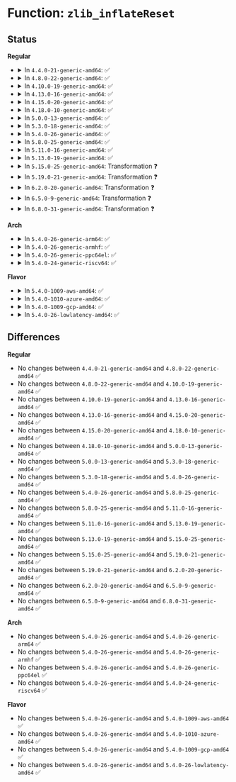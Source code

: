 # Function: <code>zlib_inflateReset</code>

## Status
<b>Regular</b>
<ul>
<li>
<details>
<summary>In <code>4.4.0-21-generic-amd64</code>: ✅</summary>

```c
int zlib_inflateReset(z_streamp strm)
```

```json
{
  "name": "zlib_inflateReset",
  "collision_type": "Unique Global",
  "inline_type": "No",
  "funcs": [
    {
      "addr": 18446744071583071632,
      "name": "zlib_inflateReset",
      "external": true,
      "loc": "lib/zlib_inflate/inflate.c:23",
      "file": "lib/zlib_inflate/inflate.c",
      "inline": "seen, unknown",
      "caller_inline": [],
      "caller_func": [
        "lib/zlib_inflate/inflate.c:zlib_inflateInit2"
      ]
    }
  ],
  "symbols": [
    {
      "addr": 18446744071583071632,
      "name": "zlib_inflateReset",
      "section": ".text",
      "bind": "STB_GLOBAL",
      "size": 168
    }
  ]
}
```
</details>
</li>
<li>
<details>
<summary>In <code>4.8.0-22-generic-amd64</code>: ✅</summary>

```c
int zlib_inflateReset(z_streamp strm)
```

```json
{
  "name": "zlib_inflateReset",
  "collision_type": "Unique Global",
  "inline_type": "No",
  "funcs": [
    {
      "addr": 18446744071583366176,
      "name": "zlib_inflateReset",
      "external": true,
      "loc": "lib/zlib_inflate/inflate.c:23",
      "file": "lib/zlib_inflate/inflate.c",
      "inline": "seen, unknown",
      "caller_inline": [],
      "caller_func": [
        "lib/zlib_inflate/inflate.c:zlib_inflateInit2"
      ]
    }
  ],
  "symbols": [
    {
      "addr": 18446744071583366176,
      "name": "zlib_inflateReset",
      "section": ".text",
      "bind": "STB_GLOBAL",
      "size": 168
    }
  ]
}
```
</details>
</li>
<li>
<details>
<summary>In <code>4.10.0-19-generic-amd64</code>: ✅</summary>

```c
int zlib_inflateReset(z_streamp strm)
```

```json
{
  "name": "zlib_inflateReset",
  "collision_type": "Unique Global",
  "inline_type": "No",
  "funcs": [
    {
      "addr": 18446744071583491552,
      "name": "zlib_inflateReset",
      "external": true,
      "loc": "lib/zlib_inflate/inflate.c:23",
      "file": "lib/zlib_inflate/inflate.c",
      "inline": "seen, unknown",
      "caller_inline": [],
      "caller_func": [
        "lib/zlib_inflate/inflate.c:zlib_inflateInit2"
      ]
    }
  ],
  "symbols": [
    {
      "addr": 18446744071583491552,
      "name": "zlib_inflateReset",
      "section": ".text",
      "bind": "STB_GLOBAL",
      "size": 168
    }
  ]
}
```
</details>
</li>
<li>
<details>
<summary>In <code>4.13.0-16-generic-amd64</code>: ✅</summary>

```c
int zlib_inflateReset(z_streamp strm)
```

```json
{
  "name": "zlib_inflateReset",
  "collision_type": "Unique Global",
  "inline_type": "No",
  "funcs": [
    {
      "addr": 18446744071583513568,
      "name": "zlib_inflateReset",
      "external": true,
      "loc": "lib/zlib_inflate/inflate.c:23",
      "file": "lib/zlib_inflate/inflate.c",
      "inline": "seen, unknown",
      "caller_inline": [],
      "caller_func": [
        "lib/zlib_inflate/inflate.c:zlib_inflateInit2"
      ]
    }
  ],
  "symbols": [
    {
      "addr": 18446744071583513568,
      "name": "zlib_inflateReset",
      "section": ".text",
      "bind": "STB_GLOBAL",
      "size": 162
    }
  ]
}
```
</details>
</li>
<li>
<details>
<summary>In <code>4.15.0-20-generic-amd64</code>: ✅</summary>

```c
int zlib_inflateReset(z_streamp strm)
```

```json
{
  "name": "zlib_inflateReset",
  "collision_type": "Unique Global",
  "inline_type": "No",
  "funcs": [
    {
      "addr": 18446744071583698800,
      "name": "zlib_inflateReset",
      "external": true,
      "loc": "lib/zlib_inflate/inflate.c:23",
      "file": "lib/zlib_inflate/inflate.c",
      "inline": "seen, unknown",
      "caller_inline": [],
      "caller_func": [
        "lib/zlib_inflate/inflate.c:zlib_inflateInit2"
      ]
    }
  ],
  "symbols": [
    {
      "addr": 18446744071583698800,
      "name": "zlib_inflateReset",
      "section": ".text",
      "bind": "STB_GLOBAL",
      "size": 162
    }
  ]
}
```
</details>
</li>
<li>
<details>
<summary>In <code>4.18.0-10-generic-amd64</code>: ✅</summary>

```c
int zlib_inflateReset(z_streamp strm)
```

```json
{
  "name": "zlib_inflateReset",
  "collision_type": "Unique Global",
  "inline_type": "No",
  "funcs": [
    {
      "addr": 18446744071583916544,
      "name": "zlib_inflateReset",
      "external": true,
      "loc": "lib/zlib_inflate/inflate.c:23",
      "file": "lib/zlib_inflate/inflate.c",
      "inline": "seen, unknown",
      "caller_inline": [],
      "caller_func": [
        "crypto/deflate.c:__deflate_decompress",
        "lib/zlib_inflate/inflate.c:zlib_inflateInit2"
      ]
    }
  ],
  "symbols": [
    {
      "addr": 18446744071583916544,
      "name": "zlib_inflateReset",
      "section": ".text",
      "bind": "STB_GLOBAL",
      "size": 146
    }
  ]
}
```
</details>
</li>
<li>
<details>
<summary>In <code>5.0.0-13-generic-amd64</code>: ✅</summary>

```c
int zlib_inflateReset(z_streamp strm)
```

```json
{
  "name": "zlib_inflateReset",
  "collision_type": "Unique Global",
  "inline_type": "No",
  "funcs": [
    {
      "addr": 18446744071584001136,
      "name": "zlib_inflateReset",
      "external": true,
      "loc": "lib/zlib_inflate/inflate.c:23",
      "file": "lib/zlib_inflate/inflate.c",
      "inline": "seen, unknown",
      "caller_inline": [],
      "caller_func": [
        "crypto/deflate.c:__deflate_decompress",
        "lib/zlib_inflate/inflate.c:zlib_inflateInit2"
      ]
    }
  ],
  "symbols": [
    {
      "addr": 18446744071584001136,
      "name": "zlib_inflateReset",
      "section": ".text",
      "bind": "STB_GLOBAL",
      "size": 146
    }
  ]
}
```
</details>
</li>
<li>
<details>
<summary>In <code>5.3.0-18-generic-amd64</code>: ✅</summary>

```c
int zlib_inflateReset(z_streamp strm)
```

```json
{
  "name": "zlib_inflateReset",
  "collision_type": "Unique Global",
  "inline_type": "No",
  "funcs": [
    {
      "addr": 18446744071584184784,
      "name": "zlib_inflateReset",
      "external": true,
      "loc": "lib/zlib_inflate/inflate.c:23",
      "file": "lib/zlib_inflate/inflate.c",
      "inline": "seen, unknown",
      "caller_inline": [],
      "caller_func": [
        "crypto/deflate.c:__deflate_decompress",
        "lib/zlib_inflate/inflate.c:zlib_inflateInit2"
      ]
    }
  ],
  "symbols": [
    {
      "addr": 18446744071584184784,
      "name": "zlib_inflateReset",
      "section": ".text",
      "bind": "STB_GLOBAL",
      "size": 146
    }
  ]
}
```
</details>
</li>
<li>
<details>
<summary>In <code>5.4.0-26-generic-amd64</code>: ✅</summary>

```c
int zlib_inflateReset(z_streamp strm)
```

```json
{
  "name": "zlib_inflateReset",
  "collision_type": "Unique Global",
  "inline_type": "No",
  "funcs": [
    {
      "addr": 18446744071584318480,
      "name": "zlib_inflateReset",
      "external": true,
      "loc": "lib/zlib_inflate/inflate.c:33",
      "file": "lib/zlib_inflate/inflate.c",
      "inline": "seen, unknown",
      "caller_inline": [],
      "caller_func": [
        "crypto/deflate.c:__deflate_decompress",
        "lib/zlib_inflate/inflate.c:zlib_inflateInit2"
      ]
    }
  ],
  "symbols": [
    {
      "addr": 18446744071584318480,
      "name": "zlib_inflateReset",
      "section": ".text",
      "bind": "STB_GLOBAL",
      "size": 146
    }
  ]
}
```
</details>
</li>
<li>
<details>
<summary>In <code>5.8.0-25-generic-amd64</code>: ✅</summary>

```c
int zlib_inflateReset(z_streamp strm)
```

```json
{
  "name": "zlib_inflateReset",
  "collision_type": "Unique Global",
  "inline_type": "No",
  "funcs": [
    {
      "addr": 18446744071584729392,
      "name": "zlib_inflateReset",
      "external": true,
      "loc": "lib/zlib_inflate/inflate.c:33",
      "file": "lib/zlib_inflate/inflate.c",
      "inline": "seen, unknown",
      "caller_inline": [],
      "caller_func": [
        "crypto/deflate.c:deflate_sdecompress",
        "crypto/deflate.c:deflate_decompress",
        "lib/zlib_inflate/inflate.c:zlib_inflateInit2"
      ]
    }
  ],
  "symbols": [
    {
      "addr": 18446744071584729392,
      "name": "zlib_inflateReset",
      "section": ".text",
      "bind": "STB_GLOBAL",
      "size": 146
    }
  ]
}
```
</details>
</li>
<li>
<details>
<summary>In <code>5.11.0-16-generic-amd64</code>: ✅</summary>

```c
int zlib_inflateReset(z_streamp strm)
```

```json
{
  "name": "zlib_inflateReset",
  "collision_type": "Unique Global",
  "inline_type": "No",
  "funcs": [
    {
      "addr": 18446744071584842640,
      "name": "zlib_inflateReset",
      "external": true,
      "loc": "lib/zlib_inflate/inflate.c:33",
      "file": "lib/zlib_inflate/inflate.c",
      "inline": "seen, unknown",
      "caller_inline": [],
      "caller_func": [
        "crypto/deflate.c:deflate_sdecompress",
        "crypto/deflate.c:deflate_decompress",
        "lib/zlib_inflate/inflate.c:zlib_inflateInit2"
      ]
    }
  ],
  "symbols": [
    {
      "addr": 18446744071584842640,
      "name": "zlib_inflateReset",
      "section": ".text",
      "bind": "STB_GLOBAL",
      "size": 157
    }
  ]
}
```
</details>
</li>
<li>
<details>
<summary>In <code>5.13.0-19-generic-amd64</code>: ✅</summary>

```c
int zlib_inflateReset(z_streamp strm)
```

```json
{
  "name": "zlib_inflateReset",
  "collision_type": "Unique Global",
  "inline_type": "No",
  "funcs": [
    {
      "addr": 18446744071584887296,
      "name": "zlib_inflateReset",
      "external": true,
      "loc": "lib/zlib_inflate/inflate.c:33",
      "file": "lib/zlib_inflate/inflate.c",
      "inline": "seen, unknown",
      "caller_inline": [],
      "caller_func": [
        "crypto/deflate.c:deflate_sdecompress",
        "crypto/deflate.c:deflate_decompress",
        "lib/zlib_inflate/inflate.c:zlib_inflateInit2"
      ]
    }
  ],
  "symbols": [
    {
      "addr": 18446744071584887296,
      "name": "zlib_inflateReset",
      "section": ".text",
      "bind": "STB_GLOBAL",
      "size": 157
    }
  ]
}
```
</details>
</li>
<li>
<details>
<summary>In <code>5.15.0-25-generic-amd64</code>: Transformation ❓</summary>

```c
int zlib_inflateReset(z_streamp strm)
```

```json
{
  "name": "zlib_inflateReset",
  "collision_type": "Unique Global",
  "inline_type": "No",
  "funcs": [
    {
      "addr": 0,
      "name": "zlib_inflateReset",
      "external": true,
      "loc": "lib/zlib_inflate/inflate.c:33",
      "file": "lib/zlib_inflate/inflate.c",
      "inline": "seen, unknown",
      "caller_inline": [],
      "caller_func": [
        "crypto/deflate.c:deflate_sdecompress",
        "crypto/deflate.c:deflate_decompress",
        "lib/zlib_inflate/inflate.c:zlib_inflateInit2"
      ]
    }
  ],
  "symbols": [
    {
      "addr": 18446744071592327508,
      "name": "zlib_inflateReset.cold",
      "section": ".text",
      "bind": "STB_LOCAL",
      "size": 30
    },
    {
      "addr": 18446744071585313152,
      "name": "zlib_inflateReset",
      "section": ".text",
      "bind": "STB_GLOBAL",
      "size": 185
    }
  ]
}
```
</details>
</li>
<li>
<details>
<summary>In <code>5.19.0-21-generic-amd64</code>: Transformation ❓</summary>

```c
int zlib_inflateReset(z_streamp strm)
```

```json
{
  "name": "zlib_inflateReset",
  "collision_type": "Unique Global",
  "inline_type": "No",
  "funcs": [
    {
      "addr": 0,
      "name": "zlib_inflateReset",
      "external": true,
      "loc": "lib/zlib_inflate/inflate.c:33",
      "file": "lib/zlib_inflate/inflate.c",
      "inline": "seen, unknown",
      "caller_inline": [],
      "caller_func": [
        "crypto/deflate.c:deflate_sdecompress",
        "crypto/deflate.c:deflate_decompress",
        "lib/zlib_inflate/inflate.c:zlib_inflateInit2"
      ]
    }
  ],
  "symbols": [
    {
      "addr": 18446744071594131826,
      "name": "zlib_inflateReset.cold",
      "section": ".text",
      "bind": "STB_LOCAL",
      "size": 30
    },
    {
      "addr": 18446744071586170656,
      "name": "zlib_inflateReset",
      "section": ".text",
      "bind": "STB_GLOBAL",
      "size": 209
    }
  ]
}
```
</details>
</li>
<li>
<details>
<summary>In <code>6.2.0-20-generic-amd64</code>: Transformation ❓</summary>

```c
int zlib_inflateReset(z_streamp strm)
```

```json
{
  "name": "zlib_inflateReset",
  "collision_type": "Unique Global",
  "inline_type": "No",
  "funcs": [
    {
      "addr": 0,
      "name": "zlib_inflateReset",
      "external": true,
      "loc": "lib/zlib_inflate/inflate.c:33",
      "file": "lib/zlib_inflate/inflate.c",
      "inline": "seen, unknown",
      "caller_inline": [],
      "caller_func": [
        "crypto/deflate.c:deflate_sdecompress",
        "crypto/deflate.c:deflate_decompress",
        "lib/zlib_inflate/inflate.c:zlib_inflateInit2"
      ]
    }
  ],
  "symbols": [
    {
      "addr": 18446744071596118513,
      "name": "zlib_inflateReset.cold",
      "section": ".text",
      "bind": "STB_LOCAL",
      "size": 30
    },
    {
      "addr": 18446744071587165296,
      "name": "zlib_inflateReset",
      "section": ".text",
      "bind": "STB_GLOBAL",
      "size": 209
    }
  ]
}
```
</details>
</li>
<li>
<details>
<summary>In <code>6.5.0-9-generic-amd64</code>: Transformation ❓</summary>

```c
int zlib_inflateReset(z_streamp strm)
```

```json
{
  "name": "zlib_inflateReset",
  "collision_type": "Unique Global",
  "inline_type": "No",
  "funcs": [
    {
      "addr": 0,
      "name": "zlib_inflateReset",
      "external": true,
      "loc": "lib/zlib_inflate/inflate.c:33",
      "file": "lib/zlib_inflate/inflate.c",
      "inline": "seen, unknown",
      "caller_inline": [],
      "caller_func": [
        "crypto/deflate.c:deflate_sdecompress",
        "crypto/deflate.c:deflate_decompress",
        "lib/zlib_inflate/inflate.c:zlib_inflateInit2"
      ]
    }
  ],
  "symbols": [
    {
      "addr": 18446744071596644629,
      "name": "zlib_inflateReset.cold",
      "section": ".text",
      "bind": "STB_LOCAL",
      "size": 30
    },
    {
      "addr": 18446744071587428320,
      "name": "zlib_inflateReset",
      "section": ".text",
      "bind": "STB_GLOBAL",
      "size": 209
    }
  ]
}
```
</details>
</li>
<li>
<details>
<summary>In <code>6.8.0-31-generic-amd64</code>: Transformation ❓</summary>

```c
int zlib_inflateReset(z_streamp strm)
```

```json
{
  "name": "zlib_inflateReset",
  "collision_type": "Unique Global",
  "inline_type": "No",
  "funcs": [
    {
      "addr": 0,
      "name": "zlib_inflateReset",
      "external": true,
      "loc": "lib/zlib_inflate/inflate.c:33",
      "file": "lib/zlib_inflate/inflate.c",
      "inline": "seen, unknown",
      "caller_inline": [],
      "caller_func": [
        "fs/pstore/platform.c:decompress_record",
        "crypto/deflate.c:deflate_sdecompress",
        "crypto/deflate.c:deflate_decompress",
        "lib/zlib_inflate/inflate.c:zlib_inflateInit2"
      ]
    }
  ],
  "symbols": [
    {
      "addr": 18446744071597554306,
      "name": "zlib_inflateReset.cold",
      "section": ".text",
      "bind": "STB_LOCAL",
      "size": 30
    },
    {
      "addr": 18446744071587763056,
      "name": "zlib_inflateReset",
      "section": ".text",
      "bind": "STB_GLOBAL",
      "size": 209
    }
  ]
}
```
</details>
</li>
</ul>
<b>Arch</b>
<ul>
<li>
<details>
<summary>In <code>5.4.0-26-generic-arm64</code>: ✅</summary>

```c
int zlib_inflateReset(z_streamp strm)
```

```json
{
  "name": "zlib_inflateReset",
  "collision_type": "Unique Global",
  "inline_type": "No",
  "funcs": [
    {
      "addr": 18446603336496206216,
      "name": "zlib_inflateReset",
      "external": true,
      "loc": "lib/zlib_inflate/inflate.c:33",
      "file": "lib/zlib_inflate/inflate.c",
      "inline": "seen, unknown",
      "caller_inline": [],
      "caller_func": [
        "crypto/deflate.c:__deflate_decompress",
        "lib/zlib_inflate/inflate.c:zlib_inflateInit2"
      ]
    }
  ],
  "symbols": [
    {
      "addr": 18446603336496206216,
      "name": "zlib_inflateReset",
      "section": ".text",
      "bind": "STB_GLOBAL",
      "size": 104
    }
  ]
}
```
</details>
</li>
<li>
<details>
<summary>In <code>5.4.0-26-generic-armhf</code>: ✅</summary>

```c
int zlib_inflateReset(z_streamp strm)
```

```json
{
  "name": "zlib_inflateReset",
  "collision_type": "Unique Global",
  "inline_type": "No",
  "funcs": [
    {
      "addr": 3229530348,
      "name": "zlib_inflateReset",
      "external": true,
      "loc": "lib/zlib_inflate/inflate.c:33",
      "file": "lib/zlib_inflate/inflate.c",
      "inline": "seen, unknown",
      "caller_inline": [],
      "caller_func": [
        "crypto/deflate.c:__deflate_decompress",
        "lib/zlib_inflate/inflate.c:zlib_inflateInit2"
      ]
    }
  ],
  "symbols": [
    {
      "addr": 3229530348,
      "name": "zlib_inflateReset",
      "section": ".text",
      "bind": "STB_GLOBAL",
      "size": 144
    }
  ]
}
```
</details>
</li>
<li>
<details>
<summary>In <code>5.4.0-26-generic-ppc64el</code>: ✅</summary>

```c
int zlib_inflateReset(z_streamp strm)
```

```json
{
  "name": "zlib_inflateReset",
  "collision_type": "Unique Global",
  "inline_type": "No",
  "funcs": [
    {
      "addr": 13835058055290491520,
      "name": "zlib_inflateReset",
      "external": true,
      "loc": "lib/zlib_inflate/inflate.c:33",
      "file": "lib/zlib_inflate/inflate.c",
      "inline": "seen, unknown",
      "caller_inline": [],
      "caller_func": [
        "crypto/deflate.c:__deflate_decompress",
        "lib/zlib_inflate/inflate.c:zlib_inflateInit2"
      ]
    }
  ],
  "symbols": [
    {
      "addr": 13835058055290491520,
      "name": "zlib_inflateReset",
      "section": ".text",
      "bind": "STB_GLOBAL",
      "size": 128
    }
  ]
}
```
</details>
</li>
<li>
<details>
<summary>In <code>5.4.0-24-generic-riscv64</code>: ✅</summary>

```c
int zlib_inflateReset(z_streamp strm)
```

```json
{
  "name": "zlib_inflateReset",
  "collision_type": "Unique Global",
  "inline_type": "No",
  "funcs": [
    {
      "addr": 18446743936275257272,
      "name": "zlib_inflateReset",
      "external": true,
      "loc": "lib/zlib_inflate/inflate.c:33",
      "file": "lib/zlib_inflate/inflate.c",
      "inline": "seen, unknown",
      "caller_inline": [],
      "caller_func": [
        "crypto/deflate.c:__deflate_decompress",
        "lib/zlib_inflate/inflate.c:zlib_inflateInit2"
      ]
    }
  ],
  "symbols": [
    {
      "addr": 18446743936275257272,
      "name": "zlib_inflateReset",
      "section": ".text",
      "bind": "STB_GLOBAL",
      "size": 86
    }
  ]
}
```
</details>
</li>
</ul>
<b>Flavor</b>
<ul>
<li>
<details>
<summary>In <code>5.4.0-1009-aws-amd64</code>: ✅</summary>

```c
int zlib_inflateReset(z_streamp strm)
```

```json
{
  "name": "zlib_inflateReset",
  "collision_type": "Unique Global",
  "inline_type": "No",
  "funcs": [
    {
      "addr": 18446744071584287216,
      "name": "zlib_inflateReset",
      "external": true,
      "loc": "lib/zlib_inflate/inflate.c:33",
      "file": "lib/zlib_inflate/inflate.c",
      "inline": "seen, unknown",
      "caller_inline": [],
      "caller_func": [
        "crypto/deflate.c:__deflate_decompress",
        "lib/zlib_inflate/inflate.c:zlib_inflateInit2"
      ]
    }
  ],
  "symbols": [
    {
      "addr": 18446744071584287216,
      "name": "zlib_inflateReset",
      "section": ".text",
      "bind": "STB_GLOBAL",
      "size": 146
    }
  ]
}
```
</details>
</li>
<li>
<details>
<summary>In <code>5.4.0-1010-azure-amd64</code>: ✅</summary>

```c
int zlib_inflateReset(z_streamp strm)
```

```json
{
  "name": "zlib_inflateReset",
  "collision_type": "Unique Global",
  "inline_type": "No",
  "funcs": [
    {
      "addr": 18446744071584222416,
      "name": "zlib_inflateReset",
      "external": true,
      "loc": "lib/zlib_inflate/inflate.c:33",
      "file": "lib/zlib_inflate/inflate.c",
      "inline": "seen, unknown",
      "caller_inline": [],
      "caller_func": [
        "crypto/deflate.c:__deflate_decompress",
        "lib/zlib_inflate/inflate.c:zlib_inflateInit2"
      ]
    }
  ],
  "symbols": [
    {
      "addr": 18446744071584222416,
      "name": "zlib_inflateReset",
      "section": ".text",
      "bind": "STB_GLOBAL",
      "size": 146
    }
  ]
}
```
</details>
</li>
<li>
<details>
<summary>In <code>5.4.0-1009-gcp-amd64</code>: ✅</summary>

```c
int zlib_inflateReset(z_streamp strm)
```

```json
{
  "name": "zlib_inflateReset",
  "collision_type": "Unique Global",
  "inline_type": "No",
  "funcs": [
    {
      "addr": 18446744071584270128,
      "name": "zlib_inflateReset",
      "external": true,
      "loc": "lib/zlib_inflate/inflate.c:33",
      "file": "lib/zlib_inflate/inflate.c",
      "inline": "seen, unknown",
      "caller_inline": [],
      "caller_func": [
        "crypto/deflate.c:__deflate_decompress",
        "lib/zlib_inflate/inflate.c:zlib_inflateInit2"
      ]
    }
  ],
  "symbols": [
    {
      "addr": 18446744071584270128,
      "name": "zlib_inflateReset",
      "section": ".text",
      "bind": "STB_GLOBAL",
      "size": 146
    }
  ]
}
```
</details>
</li>
<li>
<details>
<summary>In <code>5.4.0-26-lowlatency-amd64</code>: ✅</summary>

```c
int zlib_inflateReset(z_streamp strm)
```

```json
{
  "name": "zlib_inflateReset",
  "collision_type": "Unique Global",
  "inline_type": "No",
  "funcs": [
    {
      "addr": 18446744071584376160,
      "name": "zlib_inflateReset",
      "external": true,
      "loc": "lib/zlib_inflate/inflate.c:33",
      "file": "lib/zlib_inflate/inflate.c",
      "inline": "seen, unknown",
      "caller_inline": [],
      "caller_func": [
        "crypto/deflate.c:__deflate_decompress",
        "lib/zlib_inflate/inflate.c:zlib_inflateInit2"
      ]
    }
  ],
  "symbols": [
    {
      "addr": 18446744071584376160,
      "name": "zlib_inflateReset",
      "section": ".text",
      "bind": "STB_GLOBAL",
      "size": 146
    }
  ]
}
```
</details>
</li>
</ul>

## Differences
<b>Regular</b>
<ul>
<li>
No changes between <code>4.4.0-21-generic-amd64</code> and <code>4.8.0-22-generic-amd64</code> ✅
</li>
<li>
No changes between <code>4.8.0-22-generic-amd64</code> and <code>4.10.0-19-generic-amd64</code> ✅
</li>
<li>
No changes between <code>4.10.0-19-generic-amd64</code> and <code>4.13.0-16-generic-amd64</code> ✅
</li>
<li>
No changes between <code>4.13.0-16-generic-amd64</code> and <code>4.15.0-20-generic-amd64</code> ✅
</li>
<li>
No changes between <code>4.15.0-20-generic-amd64</code> and <code>4.18.0-10-generic-amd64</code> ✅
</li>
<li>
No changes between <code>4.18.0-10-generic-amd64</code> and <code>5.0.0-13-generic-amd64</code> ✅
</li>
<li>
No changes between <code>5.0.0-13-generic-amd64</code> and <code>5.3.0-18-generic-amd64</code> ✅
</li>
<li>
No changes between <code>5.3.0-18-generic-amd64</code> and <code>5.4.0-26-generic-amd64</code> ✅
</li>
<li>
No changes between <code>5.4.0-26-generic-amd64</code> and <code>5.8.0-25-generic-amd64</code> ✅
</li>
<li>
No changes between <code>5.8.0-25-generic-amd64</code> and <code>5.11.0-16-generic-amd64</code> ✅
</li>
<li>
No changes between <code>5.11.0-16-generic-amd64</code> and <code>5.13.0-19-generic-amd64</code> ✅
</li>
<li>
No changes between <code>5.13.0-19-generic-amd64</code> and <code>5.15.0-25-generic-amd64</code> ✅
</li>
<li>
No changes between <code>5.15.0-25-generic-amd64</code> and <code>5.19.0-21-generic-amd64</code> ✅
</li>
<li>
No changes between <code>5.19.0-21-generic-amd64</code> and <code>6.2.0-20-generic-amd64</code> ✅
</li>
<li>
No changes between <code>6.2.0-20-generic-amd64</code> and <code>6.5.0-9-generic-amd64</code> ✅
</li>
<li>
No changes between <code>6.5.0-9-generic-amd64</code> and <code>6.8.0-31-generic-amd64</code> ✅
</li>
</ul>
<b>Arch</b>
<ul>
<li>
No changes between <code>5.4.0-26-generic-amd64</code> and <code>5.4.0-26-generic-arm64</code> ✅
</li>
<li>
No changes between <code>5.4.0-26-generic-amd64</code> and <code>5.4.0-26-generic-armhf</code> ✅
</li>
<li>
No changes between <code>5.4.0-26-generic-amd64</code> and <code>5.4.0-26-generic-ppc64el</code> ✅
</li>
<li>
No changes between <code>5.4.0-26-generic-amd64</code> and <code>5.4.0-24-generic-riscv64</code> ✅
</li>
</ul>
<b>Flavor</b>
<ul>
<li>
No changes between <code>5.4.0-26-generic-amd64</code> and <code>5.4.0-1009-aws-amd64</code> ✅
</li>
<li>
No changes between <code>5.4.0-26-generic-amd64</code> and <code>5.4.0-1010-azure-amd64</code> ✅
</li>
<li>
No changes between <code>5.4.0-26-generic-amd64</code> and <code>5.4.0-1009-gcp-amd64</code> ✅
</li>
<li>
No changes between <code>5.4.0-26-generic-amd64</code> and <code>5.4.0-26-lowlatency-amd64</code> ✅
</li>
</ul>
